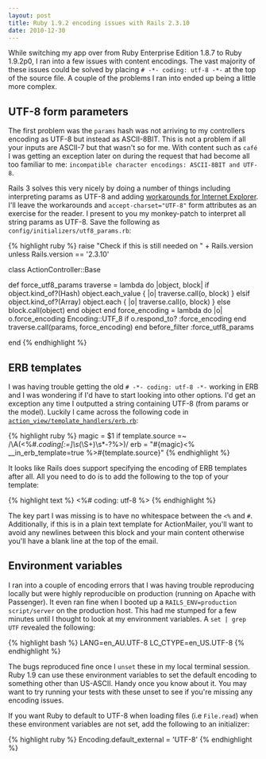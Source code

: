 ```yaml
---
layout: post
title: Ruby 1.9.2 encoding issues with Rails 2.3.10
date: 2010-12-30
---
```


While switching my app over from Ruby Enterprise Edition 1.8.7 to Ruby 1.9.2p0, I ran into a few issues with content encodings. The vast majority of these issues could be solved by placing `# -*- coding: utf-8 -*-` at the top of the source file. A couple of the problems I ran into ended up being a little more complex.

## UTF-8 form parameters

The first problem was the `params` hash was not arriving to my controllers encoding as UTF-8 but instead as ASCII-8BIT. This is not a problem if all your inputs are ASCII-7 but that wasn't so for me. With content such as `café` I was getting an exception later on during the request that had become all too familiar to me: `incompatible character encodings: ASCII-8BIT and UTF-8`.

Rails 3 solves this very nicely by doing a number of things including interpreting params as UTF-8 and adding [workarounds for Internet Explorer](http://railssnowman.info/). I'll leave the workarounds and `accept-charset="UTF-8"` form attributes as an exercise for the reader. I present to you my monkey-patch to interpret all string params as UTF-8. Save the following as `config/initializers/utf8_params.rb`:

{% highlight ruby %}
raise "Check if this is still needed on " + Rails.version unless Rails.version == '2.3.10'

class ActionController::Base

  def force_utf8_params
    traverse = lambda do |object, block|
      if object.kind_of?(Hash)
        object.each_value { |o| traverse.call(o, block) }
      elsif object.kind_of?(Array)
        object.each { |o| traverse.call(o, block) }
      else
        block.call(object)
      end
      object
    end
    force_encoding = lambda do |o|
      o.force_encoding Encoding::UTF_8 if o.respond_to? :force_encoding
    end
    traverse.call(params, force_encoding)
  end
  before_filter :force_utf8_params
  
end
{% endhighlight %}

## ERB templates

I was having trouble getting the old `# -*- coding: utf-8 -*-` working in ERB and I was wondering if I'd have to start looking into other options. I'd get an exception any time I outputted a string containing UTF-8 (from params or the model). Luckily I came across the following code in [`action_view/template_handlers/erb.rb`](https://github.com/rails/rails/blob/v2.3.10/actionpack/lib/action_view/template_handlers/erb.rb#L14):

{% highlight ruby %}
magic = $1 if template.source =~ /\A(<%#.*coding[:=]\s*(\S+)\s*-?%>)/
erb = "#{magic}<% __in_erb_template=true %>#{template.source}"
{% endhighlight %}

It looks like Rails does support specifying the encoding of ERB templates after all. All you need to do is to add the following to the top of your template:

{% highlight text %}
<%# coding: utf-8 %>
{% endhighlight %}

The key part I was missing is to have no whitespace between the `<%` and `#`. Additionally, if this is in a plain text template for ActionMailer, you'll want to avoid any newlines between this block and your main content otherwise you'll have a blank line at the top of the email.

## Environment variables

I ran into a couple of encoding errors that I was having trouble reproducing locally but were highly reproducible on production (running on Apache with Passenger). It even ran fine when I booted up a `RAILS_ENV=production script/server` on the production host. This had me stumped for a few minutes until I thought to look at my environment variables. A `set | grep UTF` revealed the following:

{% highlight bash %}
LANG=en_AU.UTF-8
LC_CTYPE=en_US.UTF-8
{% endhighlight %}

The bugs reproduced fine once I `unset` these in my local terminal session. Ruby 1.9 can use these environment variables to set the default encoding to something other than US-ASCII. Handy once you know about it. You may want to try running your tests with these unset to see if you're missing any encoding issues.

If you want Ruby to default to UTF-8 when loading files (i.e `File.read`) when these environment variables are not set, add the following to an initializer:

{% highlight ruby %}
Encoding.default_external = 'UTF-8'
{% endhighlight %}
